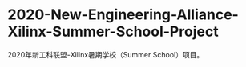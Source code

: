 # 2020-New-Engineering-Alliance-Xilinx-Summer-School-Project
2020年新工科联盟-Xilinx暑期学校（Summer School）项目。
